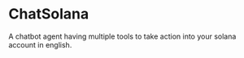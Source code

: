 # ChatSolana
A chatbot agent having multiple tools to take action into your solana account in english.

